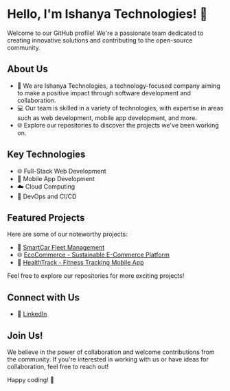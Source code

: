# Hello, I'm Ishanya Technologies! 👋

Welcome to our GitHub profile! We're a passionate team dedicated to creating innovative solutions and contributing to the open-source community.

## About Us

- 🚀 We are Ishanya Technologies, a technology-focused company aiming to make a positive impact through software development and collaboration.
- 💻 Our team is skilled in a variety of technologies, with expertise in areas such as web development, mobile app development, and more.
- 🌐 Explore our repositories to discover the projects we've been working on.

## Key Technologies

- 🌐 Full-Stack Web Development
- 📱 Mobile App Development
- ☁️ Cloud Computing
- 🚀 DevOps and CI/CD

## Featured Projects

Here are some of our noteworthy projects:

- 🚗 [SmartCar Fleet Management](https://github.com/IshanyaTechnologies/SmartCar-FleetManagement)
- 🌐 [EcoCommerce - Sustainable E-Commerce Platform](https://github.com/IshanyaTechnologies/EcoCommerce)
- 📱 [HealthTrack - Fitness Tracking Mobile App](https://github.com/IshanyaTechnologies/HealthTrack)

Feel free to explore our repositories for more exciting projects!

## Connect with Us

- 💼 [LinkedIn](https://www.linkedin.com/company/ishanya-technologies)

## Join Us!

We believe in the power of collaboration and welcome contributions from the community. If you're interested in working with us or have ideas for collaboration, feel free to reach out!

Happy coding! 🚀
